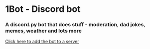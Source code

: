 # 1Bot - Discord bot

### A discord.py bot that does stuff - moderation, dad jokes, memes, weather and lots more

[Click here to add the bot to a server](https://dsc.gg/1bot)
